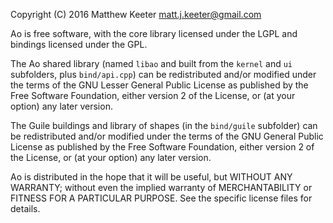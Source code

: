 Copyright (C) 2016 Matthew Keeter  <matt.j.keeter@gmail.com>

Ao is free software, with the core library licensed under the LGPL
and bindings licensed under the GPL.

The Ao shared library (named `libao` and built from the `kernel` and `ui`
subfolders, plus `bind/api.cpp`) can be redistributed and/or modified
under the terms of the GNU Lesser General Public License as published
by the Free Software Foundation, either version 2 of the License, or
(at your option) any later version.

The Guile buildings and library of shapes (in the `bind/guile` subfolder)
can be redistributed and/or modified under the terms of the GNU General
Public License as published by the Free Software Foundation, either
version 2 of the License, or (at your option) any later version.

Ao is distributed in the hope that it will be useful,
but WITHOUT ANY WARRANTY; without even the implied warranty of
MERCHANTABILITY or FITNESS FOR A PARTICULAR PURPOSE.  See the
specific license files for details.
